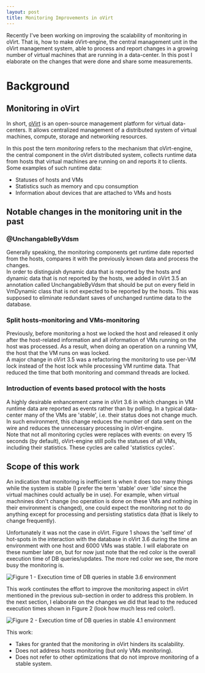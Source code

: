 ```yaml
---
layout: post
title: Monitoring Improvements in oVirt
---
```


Recently I've been working on improving the scalability of monitoring in oVirt. That is, how to make oVirt-engine, the central management unit in the oVirt management system, able to process and report changes in a growing number of virtual machines that are running in a data-center. In this post I elaborate on the changes that were done and share some measurements.  

# Background

## Monitoring in oVirt
In short, [oVirt](http://ovirt.org) is an open-source management platform for virtual data-centers. It allows centralized management of a distributed system of virtual machines, compute, storage and networking resources.

In this post the tern *monitoring* refers to the mechanism that oVirt-engine, the central component in the oVirt distributed system, collects runtime data from hosts that virtual machines are running on and reports it to clients. Some examples of such runtime data:  
* Statuses of hosts and VMs  
* Statistics such as memory and cpu consumption  
* Information about devices that are attached to VMs and hosts

## Notable changes in the monitoring unit in the past

### @UnchangableByVdsm
Generally speaking, the monitoring components get runtime date reported from the hosts, compares it with the previously known data and process the changes.  
In order to distinguish dynamic data that is reported by the hosts and dynamic data that is not reported by the hosts, we added in oVirt 3.5 an annotation called UnchangableByVdsm that should be put on every field in VmDynamic class that is not expected to be reported by the hosts. This was supposed to eliminate redundant saves of unchanged runtime data to the database.

### Split hosts-monitoring and VMs-monitoring
Previously, before monitoring a host we locked the host and released it only after the host-related information and all information of VMs running on the host was processed. As a result, when doing an operation on a running VM, the host that the VM runs on was locked.  
A major change in oVirt 3.5 was a refactoring the monitoring to use per-VM lock instead of the host lock while processing VM runtime data. That reduced the time that both monitoring and command threads are locked.

### Introduction of events based protocol with the hosts
A highly desirable enhancement came in oVirt 3.6 in which changes in VM runtime data are reported as events rather than by polling. In a typical data-center many of the VMs are 'stable', i.e. their status does not change much. In such environment, this change reduces the number of data sent on the wire and reduces the unnecessary processing in oVirt-engine.  
Note that not all monitoring cycles were replaces with events: on every 15 seconds (by default), oVirt-engine still polls the statuses of all VMs, including their statistics. These cycles are called 'statistics cycles'.

## Scope of this work
An indication that monitoring is inefficient is when it does too many things while the system is stable (I prefer the term 'stable' over 'idle' since the virtual machines could actually be in use). For example, when virtual machnines don't change (no operation is done on these VMs and nothing in their environment is changed), one could expect the monitoring not to do anything except for processing and persisting statistics data (that is likely to change frequently).  

Unfortunately it was not the case in oVirt. Figure 1 shows the 'self time' of hot-spots in the interaction  with the database in oVirt 3.6 during the time an environment with one host and 6000 VMs was stable. I will elaborate on these number later on, but for now just note that the red color is the overall execution time of DB queries/updates. The more red color we see, the more busy the monitoring is.

![Figure 1 - Execution time of DB queries in stable 3.6 environment](http://ahadas.github.io/images/ovirt_scale/3.6-self_time.png)

This work continutes the effort to improve the monitoring aspect in oVirt mentioned in the previous sub-section in order to address this problem. In the next section, I elaborate on the changes we did that lead to the reduced execution times shown in Figure 2 (look how much less red color!).

![Figure 2 - Execution time of DB queries in stable 4.1 environment](http://ahadas.github.io/images/ovirt_scale/master-self_time.png)

This work:  
* Takes for granted that the monitoring in oVirt hinders its scalability.  
* Does not address hosts monitoring (but only VMs monitoring).  
* Does not refer to other optimizations that do not improve monitoring of a stable system.